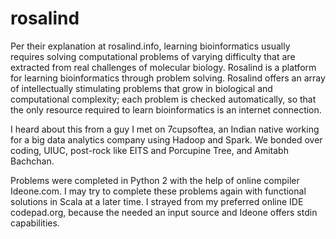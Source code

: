 rosalind
========

Per their explanation at rosalind.info, learning bioinformatics usually requires solving computational problems of varying difficulty that are extracted from real challenges of molecular biology. Rosalind is a platform for learning bioinformatics through problem solving. Rosalind offers an array of intellectually stimulating problems that grow in biological and computational complexity; each problem is checked automatically, so that the only resource required to learn bioinformatics is an internet connection.

I heard about this from a guy I met on 7cupsoftea, an Indian native working for a big data analytics company using Hadoop and Spark. We bonded over coding, UIUC, post-rock like EITS and Porcupine Tree, and Amitabh Bachchan.

Problems were completed in Python 2 with the help of online compiler Ideone.com. I may try to complete these problems again with functional solutions in Scala at a later time. I strayed from my preferred online IDE codepad.org, because the needed an input source and Ideone offers stdin capabilities.
